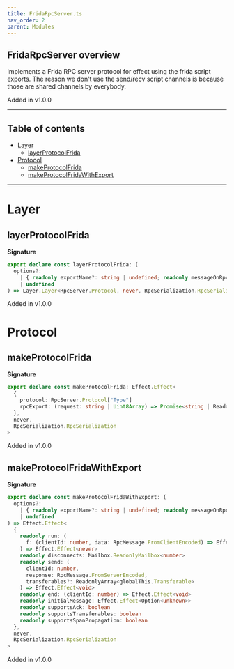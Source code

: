 ```yaml
---
title: FridaRpcServer.ts
nav_order: 2
parent: Modules
---
```


## FridaRpcServer overview

Implements a Frida RPC server protocol for effect using the frida script
exports. The reason we don't use the send/recv script channels is because
those are shared channels by everybody.

Added in v1.0.0

---

<h2 class="text-delta">Table of contents</h2>

- [Layer](#layer)
  - [layerProtocolFrida](#layerprotocolfrida)
- [Protocol](#protocol)
  - [makeProtocolFrida](#makeprotocolfrida)
  - [makeProtocolFridaWithExport](#makeprotocolfridawithexport)

---

# Layer

## layerProtocolFrida

**Signature**

```ts
export declare const layerProtocolFrida: (
  options?:
    | { readonly exportName?: string | undefined; readonly messageOnRpcAvailable?: string | undefined }
    | undefined
) => Layer.Layer<RpcServer.Protocol, never, RpcSerialization.RpcSerialization>
```

Added in v1.0.0

# Protocol

## makeProtocolFrida

**Signature**

```ts
export declare const makeProtocolFrida: Effect.Effect<
  {
    protocol: RpcServer.Protocol["Type"]
    rpcExport: (request: string | Uint8Array) => Promise<string | ReadonlyArray<number>>
  },
  never,
  RpcSerialization.RpcSerialization
>
```

Added in v1.0.0

## makeProtocolFridaWithExport

**Signature**

```ts
export declare const makeProtocolFridaWithExport: (
  options?:
    | { readonly exportName?: string | undefined; readonly messageOnRpcAvailable?: string | undefined }
    | undefined
) => Effect.Effect<
  {
    readonly run: (
      f: (clientId: number, data: RpcMessage.FromClientEncoded) => Effect.Effect<void>
    ) => Effect.Effect<never>
    readonly disconnects: Mailbox.ReadonlyMailbox<number>
    readonly send: (
      clientId: number,
      response: RpcMessage.FromServerEncoded,
      transferables?: ReadonlyArray<globalThis.Transferable>
    ) => Effect.Effect<void>
    readonly end: (clientId: number) => Effect.Effect<void>
    readonly initialMessage: Effect.Effect<Option<unknown>>
    readonly supportsAck: boolean
    readonly supportsTransferables: boolean
    readonly supportsSpanPropagation: boolean
  },
  never,
  RpcSerialization.RpcSerialization
>
```

Added in v1.0.0
